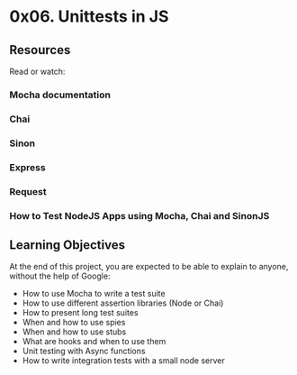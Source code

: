 # 0x06. Unittests in JS

## Resources
Read or watch:

### Mocha documentation
### Chai
### Sinon
### Express
### Request
### How to Test NodeJS Apps using Mocha, Chai and SinonJS

## Learning Objectives
At the end of this project, you are expected to be able to explain to anyone, without the help of Google:

* How to use Mocha to write a test suite
* How to use different assertion libraries (Node or Chai)
* How to present long test suites
* When and how to use spies
* When and how to use stubs
* What are hooks and when to use them
* Unit testing with Async functions
* How to write integration tests with a small node server
